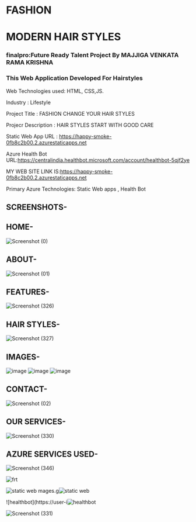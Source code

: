 # FASHION 
# MODERN HAIR STYLES

### finalpro:Future Ready Talent  Project By MAJJIGA VENKATA RAMA KRISHNA
  
### This Web Application Developed For Hairstyles

Web Technologies used: HTML, CSS,JS.

Industry             : Lifestyle

Project Title        : FASHION CHANGE YOUR HAIR STYLES

Projecr Description  : HAIR STYLES START WITH GOOD CARE

Static Web App URL : https://happy-smoke-0fb8c2b00.2.azurestaticapps.net

Azure Health Bot URL:https://centralindia.healthbot.microsoft.com/account/healthbot-5qjf2ye

MY WEB SITE LINK IS:https://happy-smoke-0fb8c2b00.2.azurestaticapps.net 

Primary Azure Technologies: Static Web apps , Health Bot

## SCREENSHOTS-

## HOME-
![Screenshot (0)](https://user-images.githubusercontent.com/117998817/217309384-81ef8d11-7f87-4845-9c4c-7468418523ac.png)

## ABOUT-
![Screenshot (01)](https://user-images.githubusercontent.com/117998817/217310087-7ea79ce5-39c9-46b3-9600-980de3eebbd7.png)

## FEATURES-
![Screenshot (326)](https://user-images.githubusercontent.com/117998817/214781067-e429e1f1-24c5-42f4-a12b-c5981d73642b.png)
## HAIR STYLES-
![Screenshot (327)](https://user-images.githubusercontent.com/117998817/214781184-222ffddc-b98e-4ea5-9a68-1d10916ce0ab.png)

## IMAGES-
![image](https://user-images.githubusercontent.com/117998817/214781401-285ec75f-a46d-446e-9f28-cfca109b9f04.png)
![image](https://user-images.githubusercontent.com/117998817/214781513-2a22bbe3-0b20-4177-8100-f80d17eff774.png)
![image](https://user-images.githubusercontent.com/117998817/214781577-11198968-42a9-403c-a30b-27caa86b0a28.png)

## CONTACT-
![Screenshot (02)](https://user-images.githubusercontent.com/117998817/217313786-caa2b9cc-3dd4-49ad-853f-5d3b45fe612c.png)
## OUR SERVICES-
![Screenshot (330)](https://user-images.githubusercontent.com/117998817/214782941-3c796a22-8f77-4e9e-98b7-7c80fdf55533.png)

## AZURE SERVICES USED-
![Screenshot (346)](https://user-images.githubusercontent.com/117998817/214808158-a5e4e75d-e66c-4460-a227-690b23f3d82e.png)

![frt](https://user-images.githubusercontent.com/117998817/217498451-8add5bd5-fc4c-460b-8ad6-252a00bd86f1.png)

![static web](https://user-images.githubusercontent.com/117998817/217498557-3ec4cda5-68c9-4548-adb5-5392ad3f682d.png)
mages.g![static web](https://user-images.githubusercontent.com/117998817/217498663-426128eb-e9d0-4749-abfe-d99066534833.png)

![healthbot](https://user-i![healthbot](https://user-images.githubusercontent.com/117998817/217499045-035e6559-cf55-45b2-94df-f2de0e1750f3.png)

![Screenshot (331)](https://user-images.githubusercontent.com/117998817/214784639-542a9ecf-ac79-4b12-afed-3f62dee22524.png)
